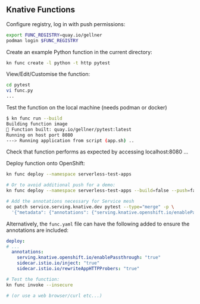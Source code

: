## Knative Functions

Configure registry, log in with push permissions:

```bash
export FUNC_REGISTRY=quay.io/gellner
podman login $FUNC_REGISTRY
```


Create an example Python function in the current directory:

```bash
kn func create -l python -t http pytest
```

View/Edit/Customise the function:

```bash
cd pytest
vi func.py
...
```

Test the function on the local machine (needs podman or docker)

```bash
$ kn func run --build
Building function image
🙌 Function built: quay.io/gellner/pytest:latest
Running on host port 8080
---> Running application from script (app.sh) ..
```

Check that function performs as expected by accessing localhost:8080
...


Deploy function onto OpenShift:

```bash
kn func deploy --namespace serverless-test-apps

# Or to avoid additional push for a demo:
kn func deploy --namespace serverless-test-apps --build=false --push=false

# Add the annotations necessary for Service mesh
oc patch service.serving.knative.dev pytest --type="merge" -p \
  '{"metadata": {"annotations": {"serving.knative.openshift.io/enablePassthrough":"true"}},"spec":{"template":{"metadata":{"annotations":{"sidecar.istio.io/inject":"true","sidecar.istio.io/rewriteAppHTTPProbers":"true"}}}}}'

```

Alternatively, the `func.yaml` file can have the following added to ensure the annotations are included:

```yaml
deploy:
# ...
  annotations:
    serving.knative.openshift.io/enablePassthrough: "true"
    sidecar.istio.io/inject: "true"
    sidecar.istio.io/rewriteAppHTTPProbers: "true"
```

```bash
# Test the function:
kn func invoke --insecure

# (or use a web browser/curl etc...)
```